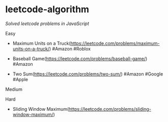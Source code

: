 # leetcode-algorithm
*Solved leetcode problems in JavaScript*

Easy

- Maximum Units on a Truck(https://leetcode.com/problems/maximum-units-on-a-truck/) #Amazon #Roblox

- Baseball Game(https://leetcode.com/problems/baseball-game/) #Amazon

- Two Sum(https://leetcode.com/problems/two-sum/) #Amazon #Google #Apple

Medium

Hard

- Sliding Window Maximum(https://leetcode.com/problems/sliding-window-maximum/)
